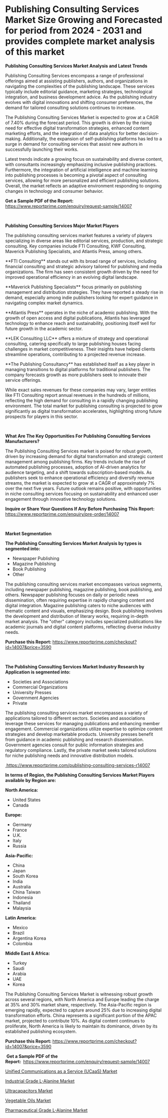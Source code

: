 <p><h1>Publishing Consulting Services Market Size Growing and Forecasted for period from 2024 - 2031 and provides complete market analysis of this market</h1></p><p><strong>Publishing Consulting Services Market Analysis and Latest Trends</strong></p>
<p><p>Publishing Consulting Services encompass a range of professional offerings aimed at assisting publishers, authors, and organizations in navigating the complexities of the publishing landscape. These services typically include editorial guidance, marketing strategies, technological integration, and business development advice. As the publishing industry evolves with digital innovations and shifting consumer preferences, the demand for tailored consulting solutions continues to increase.</p><p>The Publishing Consulting Services Market is expected to grow at a CAGR of 7.40% during the forecast period. This growth is driven by the rising need for effective digital transformation strategies, enhanced content marketing efforts, and the integration of data analytics for better decision-making. Additionally, the expansion of self-publishing platforms has led to a surge in demand for consulting services that assist new authors in successfully launching their works. </p><p>Latest trends indicate a growing focus on sustainability and diverse content, with consultants increasingly emphasizing inclusive publishing practices. Furthermore, the integration of artificial intelligence and machine learning into publishing processes is becoming a pivotal aspect of consulting services, allowing for more personalized and efficient publishing solutions. Overall, the market reflects an adaptive environment responding to ongoing changes in technology and consumer behavior.</p></p>
<p><strong>Get a Sample PDF of the Report:&nbsp;</strong> <a href="https://www.reportprime.com/enquiry/request-sample/14007?utm_campaign=1159&utm_medium=2&utm_source=Github&utm_content=ia&utm_term=29112024&utm_id=publishing-consulting-services">https://www.reportprime.com/enquiry/request-sample/14007</a></p>
<p>&nbsp;</p>
<p><strong>Publishing Consulting Services Major Market Players</strong></p>
<p><p>The publishing consulting services market features a variety of players specializing in diverse areas like editorial services, production, and strategic consulting. Key companies include FTI Consulting, KWF Consulting, Maverick Publishing Specialists, and Atlantis Press, among others.</p><p>**FTI Consulting** stands out with its broad range of services, including financial consulting and strategic advisory tailored for publishing and media organizations. The firm has seen consistent growth driven by the need for improved operational efficiency in an evolving digital landscape.</p><p>**Maverick Publishing Specialists** focus primarily on publishing management and distribution strategies. They have reported a steady rise in demand, especially among indie publishers looking for expert guidance in navigating complex market dynamics.</p><p>**Atlantis Press** operates in the niche of academic publishing. With the growth of open access and digital publications, Atlantis has leveraged technology to enhance reach and sustainability, positioning itself well for future growth in the academic sector.</p><p>**LEK Consulting LLC** offers a mixture of strategy and operational consulting, catering specifically to large publishing houses facing challenges in market competitiveness. Their insights have helped clients streamline operations, contributing to a projected revenue increase.</p><p>**The Publishing Consultancy** has established itself as a key player in managing transitions to digital platforms for traditional publishers. The company forecasts growth as more publishers seek to innovate their service offerings.</p><p>While exact sales revenues for these companies may vary, larger entities like FTI Consulting report annual revenues in the hundreds of millions, reflecting the high demand for consulting in a rapidly changing publishing environment. The total market for publishing consulting is projected to grow significantly as digital transformation accelerates, highlighting strong future prospects for players in this sector.</p></p>
<p>&nbsp;</p>
<p><strong>What Are The Key Opportunities For Publishing Consulting Services Manufacturers?</strong></p>
<p><p>The Publishing Consulting Services market is poised for robust growth, driven by increasing demand for digital transformation and strategic content management among publishing firms. Key trends include the rise of automated publishing processes, adoption of AI-driven analytics for audience targeting, and a shift towards subscription-based models. As publishers seek to enhance operational efficiency and diversify revenue streams, the market is expected to grow at a CAGR of approximately 7% over the next five years. Future outlook remains positive, with opportunities in niche consulting services focusing on sustainability and enhanced user engagement through innovative technology solutions.</p></p>
<p><strong>Inquire or Share Your Questions If Any Before Purchasing This Report:</strong> <a href="https://www.reportprime.com/enquiry/pre-order/14007?utm_campaign=1159&utm_medium=2&utm_source=Github&utm_content=ia&utm_term=29112024&utm_id=publishing-consulting-services">https://www.reportprime.com/enquiry/pre-order/14007</a></p>
<p>&nbsp;</p>
<p><strong>Market Segmentation</strong></p>
<p><strong>The Publishing Consulting Services Market Analysis by types is segmented into:</strong></p>
<p><ul><li>Newspaper Publishing</li><li>Magazine Publishing</li><li>Book Publishing</li><li>Other</li></ul></p>
<p><p>The publishing consulting services market encompasses various segments, including newspaper publishing, magazine publishing, book publishing, and others. Newspaper publishing focuses on daily or periodic news dissemination, often requiring expertise in rapidly changing content and digital integration. Magazine publishing caters to niche audiences with thematic content and visuals, emphasizing design. Book publishing involves the development and distribution of literary works, requiring in-depth market analysis. The "other" category includes specialized publications like academic journals and digital content platforms, reflecting diverse industry needs.</p></p>
<p><strong>Purchase this Report:&nbsp;</strong><a href="https://www.reportprime.com/checkout?id=14007&price=3590&utm_campaign=1159&utm_medium=2&utm_source=Github&utm_content=ia&utm_term=29112024&utm_id=publishing-consulting-services">https://www.reportprime.com/checkout?id=14007&price=3590</a></p>
<p>&nbsp;</p>
<p><strong>The Publishing Consulting Services Market Industry Research by Application is segmented into:</strong></p>
<p><ul><li>Societies and Associations</li><li>Commercial Organizations</li><li>University Presses</li><li>Government Agencies</li><li>Private</li></ul></p>
<p><p>The publishing consulting services market encompasses a variety of applications tailored to different sectors. Societies and associations leverage these services for managing publications and enhancing member engagement. Commercial organizations utilize expertise to optimize content strategies and develop marketable products. University presses benefit from guidance in academic publishing and research dissemination. Government agencies consult for public information strategies and regulatory compliance. Lastly, the private market seeks tailored solutions for niche publishing needs and innovative distribution models.</p></p>
<p><a href="https://www.reportprime.com/publishing-consulting-services-r14007?utm_campaign=1159&utm_medium=2&utm_source=Github&utm_content=ia&utm_term=29112024&utm_id=publishing-consulting-services">&nbsp;https://www.reportprime.com/publishing-consulting-services-r14007</a></p>
<p><strong>In terms of Region, the Publishing Consulting Services Market Players available by Region are:</strong></p>
<p>
    <p> <strong> North America: </strong>
        <ul>
            <li>United States</li>
            <li>Canada</li>
        </ul>
        </p> 
    <p> <strong> Europe: </strong>
        <ul>
            <li>Germany</li>
            <li>France</li>
            <li>U.K.</li>
            <li>Italy</li>
            <li>Russia</li>
        </ul>
        </p> 
    <p> <strong> Asia-Pacific: </strong>
        <ul>
            <li>China</li>
            <li>Japan</li>
            <li>South Korea</li>
            <li>India</li>
            <li>Australia</li>
            <li>China Taiwan</li>
            <li>Indonesia</li>
            <li>Thailand</li>
            <li>Malaysia</li>
        </ul>
        </p> 
    <p> <strong> Latin America: </strong>
        <ul>
            <li>Mexico</li>
            <li>Brazil</li>
            <li>Argentina Korea</li>
            <li>Colombia</li>
        </ul>
        </p> 
    <p> <strong> Middle East & Africa: </strong>
        <ul>
            <li>Turkey</li>
            <li>Saudi</li>
            <li>Arabia</li>
            <li>UAE</li>
            <li>Korea</li>
        </ul>
    </p>
    </p>
<p><p>The Publishing Consulting Services Market is witnessing robust growth across several regions, with North America and Europe leading the charge at 35% and 30% market share, respectively. The Asia-Pacific region is emerging rapidly, expected to capture around 25% due to increasing digital transformation efforts. China represents a significant portion of the APAC market, projected to contribute 10%. As digital content continues to proliferate, North America is likely to maintain its dominance, driven by its established publishing ecosystem.</p></p>
<p><strong>Purchase this Report: </strong><a href="https://www.reportprime.com/checkout?id=14007&price=3590&utm_campaign=1159&utm_medium=2&utm_source=Github&utm_content=ia&utm_term=29112024&utm_id=publishing-consulting-services">https://www.reportprime.com/checkout?id=14007&price=3590</a></p>
<p>&nbsp;<strong>Get a Sample PDF of the Report:&nbsp;&nbsp;</strong><a href="https://www.reportprime.com/enquiry/request-sample/14007?utm_campaign=1159&utm_medium=2&utm_source=Github&utm_content=ia&utm_term=29112024&utm_id=publishing-consulting-services">https://www.reportprime.com/enquiry/request-sample/14007</a></p>
<p><strong></strong></p>
<p><p><a href="https://www.linkedin.com/pulse/unified-communications-service-ucaas-market-pulse-6-expansion-hqsif?utm_campaign=1159&utm_medium=2&utm_source=Github&utm_content=ia&utm_term=29112024&utm_id=publishing-consulting-services">Unified Communications as a Service (UCaaS) Market</a></p><p><a href="https://issuu.com/reportprime-2/docs/industrial-grade-l-alanine-market-size-2030.pptx?utm_campaign=1159&utm_medium=2&utm_source=Github&utm_content=ia&utm_term=29112024&utm_id=publishing-consulting-services">Industrial Grade L-Alanine Market</a></p><p><a href="https://www.linkedin.com/pulse/ultracapacitors-market-navigating-challenges-unlocking-potential-zrdqf?utm_campaign=1159&utm_medium=2&utm_source=Github&utm_content=ia&utm_term=29112024&utm_id=publishing-consulting-services">Ultracapacitors Market</a></p><p><a href="https://www.linkedin.com/pulse/vegetable-oils-market-global-trends-forecast-2024-2031-dataveil-mfl7e?utm_campaign=1159&utm_medium=2&utm_source=Github&utm_content=ia&utm_term=29112024&utm_id=publishing-consulting-services">Vegetable Oils Market</a></p><p><a href="https://issuu.com/reportprime-2/docs/pharmaceutical-grade-l-alanine-market-size-2030.pp?utm_campaign=1159&utm_medium=2&utm_source=Github&utm_content=ia&utm_term=29112024&utm_id=publishing-consulting-services">Pharmaceutical Grade L-Alanine Market</a></p></p>